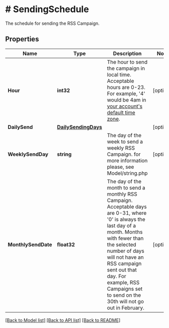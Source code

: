 # # SendingSchedule
The schedule for sending the RSS Campaign.

## Properties 


Name | Type | Description | Notes
------------ | ------------- | ------------- | -------------
**Hour**| **int32** | The hour to send the campaign in local time. Acceptable hours are 0-23. For example, &#39;4&#39; would be 4am in [your account&#39;s default time zone](https://mailchimp.com/help/set-account-defaults/).  | [optional]
**DailySend**| [**DailySendingDays**](DailySendingDays.md) |   | [optional]
**WeeklySendDay**| **string** | The day of the week to send a weekly RSS Campaign. for more information please, see Model/string.php  | [optional]
**MonthlySendDate**| **float32** | The day of the month to send a monthly RSS Campaign. Acceptable days are 0-31, where &#39;0&#39; is always the last day of a month. Months with fewer than the selected number of days will not have an RSS campaign sent out that day. For example, RSS Campaigns set to send on the 30th will not go out in February.  | [optional]


[[Back to Model list]](../../README.md#models) [[Back to API list]](../../README.md#endpoints) [[Back to README]](../../README.md)

